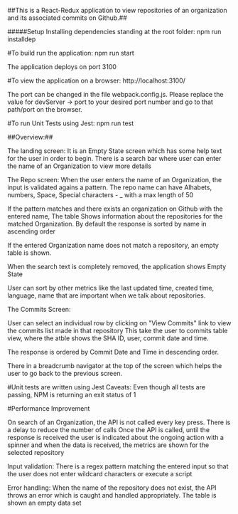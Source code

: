 ##This is a React-Redux application to view repositories of an organization and its associated commits on Github.##

#####Setup
Installing dependencies standing at the root folder:
npm run installdep

#To build run the application:
npm run start

The application deploys on port 3100

#To view the application on a browser:
http://localhost:3100/

The port can be changed in the file webpack.config.js. Please replace the value for devServer -> port to your desired port number
and go to that path/port on the browser.

#To run Unit Tests using Jest:
npm run test

##Overview:##

The landing screen:
It is an Empty State screen which has some help text for the user in order to begin.
There is a search bar where user can enter the name of an Organization to view more details

The Repo screen:
When the user enters the name of an Organization, the input is validated agains a pattern. The repo name can have Alhabets, numbers, Space, Special characters - _ with a max length of 50

If the pattern matches and there exists an organization on Github with the entered name,
The table Shows information about the repositories for the matched Organization.
By default the response is sorted by name in ascending order

If the entered Organization name does not match a repository, an empty table is shown.

When the search text is completely removed, the application shows Empty State

User can sort by other metrics like the last updated time, created time, language, name that are important when we talk about repositories.


The Commits Screen:

User can select an individual row by clicking on "View Commits" link to view the commits
list made in that repository
This take the user to commits table view, where the atble shows the SHA ID, user, commit date and time.

The response is ordered by Commit Date and Time in descending order.

There in a breadcrumb navigator at the top of the screen which helps the user to go back to the previous screen.



#Unit tests are written using Jest
Caveats: Even though all tests are passing, NPM is returning an exit status of 1

#Performance Improvement

On search of an Organization, the API is not called every key press. There is a delay to reduce the number of calls
Once the API is called, until the response is received the user is indicated about the ongoing action with a spinner
and when the data is received, the metrics are shown for the selected repository

Input validation:
There is a regex pattern matching the entered input so that the user does not enter wildcard characters or execute a script

Error handling:
When the name of the repository does not exist, the API throws an error which is caught and handled appropriately. The table is shown an empty data set


